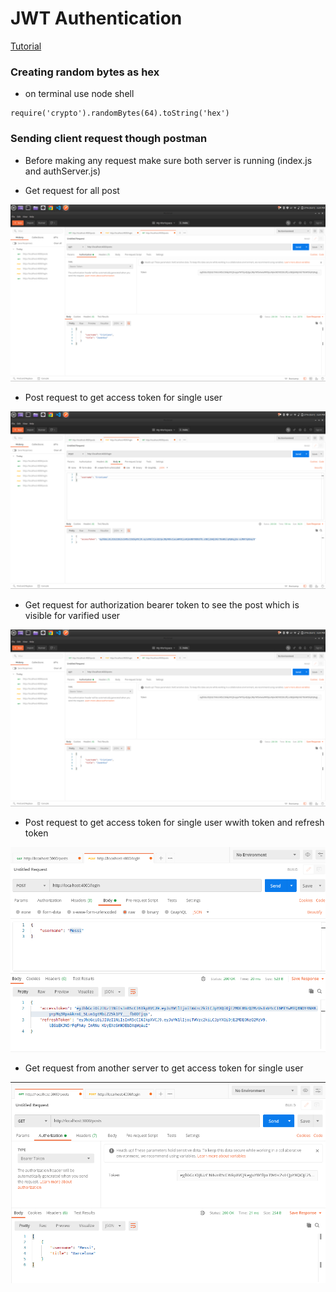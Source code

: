 # JWT Authentication

[Tutorial](https://www.youtube.com/watch?v=mbsmsi7l3r4)

### Creating random bytes as hex

 - on terminal use node shell
 
 ```
 require('crypto').randomBytes(64).toString('hex')
 ```

 ### Sending client request though postman

  - Before making any request make sure both server is running (index.js and authServer.js)

  - Get request for all post

  ![All posts](server/img/postman-1.png)

  - Post request to get access token for single user

  ![All posts](server/img/postman-2.png)

  - Get request for authorization bearer token to see the post which is visible for varified user

  ![All posts](server/img/postman-1.png)

  - Post request to get access token for single user wwith token and refresh token

  ![All posts](server/img/postman-4.png)

  - Get request from another server to get access token for single user

  ![All posts](server/img/postman-5.png)
